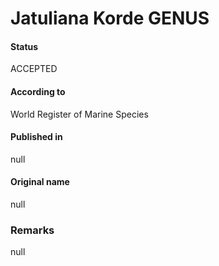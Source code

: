 Jatuliana Korde GENUS
=======

#### Status
ACCEPTED

#### According to
World Register of Marine Species

#### Published in
null

#### Original name
null

### Remarks
null